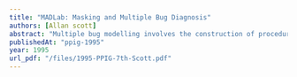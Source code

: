 ```yaml
---
title: "MADLab: Masking and Multiple Bug Diagnosis"
authors: [Allan scott]
abstract: "Multiple bug modelling involves the construction of procedural student models in which there are more than one bug. Multiple bug modelling is interesting because it poses difficulties for hand diagnosis and may provide a means of explaining the bug instability found in empirical data. Previous work on multiple bug modelling has identified muitiple bug interactions as a challenge for diagnostic algorithms (Burton, 1982). The term bug masking is used here to define the situation where there is no simple relationship between the presence of an atomic bug in a multiple bug hypothesis and the performance of the hypothesis. The Masking and Diagnosis Lab (MADLab) is a domain independent toolkit designed to investigate the role of bug masking in multiple bug diagnosis. Experiments with the MADLab system in the domains of Prolog unification and Prolog control have provided evidence on the causes of bug masking and the effect of bug masking on the difficulty of multiple bug diagnosis."
publishedAt: "ppig-1995"
year: 1995
url_pdf: "/files/1995-PPIG-7th-Scott.pdf"
---
```

